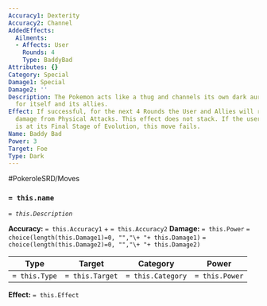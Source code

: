 ```yaml
---
Accuracy1: Dexterity
Accuracy2: Channel
AddedEffects:
  Ailments:
  - Affects: User
    Rounds: 4
    Type: BaddyBad
Attributes: {}
Category: Special
Damage1: Special
Damage2: ''
Description: The Pokemon acts like a thug and channels its own dark aura as protection
  for itself and its allies.
Effect: If successful, for the next 4 Rounds the User and Allies will receive 1 less
  damage from Physical Attacks. This effect does not stack. If the user of this Move
  is at its Final Stage of Evolution, this move fails.
Name: Baddy Bad
Power: 3
Target: Foe
Type: Dark
---
```


#PokeroleSRD/Moves

### `= this.name`
*`= this.Description`*

**Accuracy:** `= this.Accuracy1` + `= this.Accuracy2`
**Damage:** `= this.Power` `= choice(length(this.Damage1)=0, "","\+ "+ this.Damage1)` `= choice(length(this.Damage2)=0, "","\+ "+ this.Damage2)`

| Type          | Target          | Category          | Power          |
| ------------- | --------------- | ----------------  | -------------- |
| `= this.Type` | `= this.Target` | `= this.Category` | `= this.Power` | 

**Effect:** `= this.Effect`